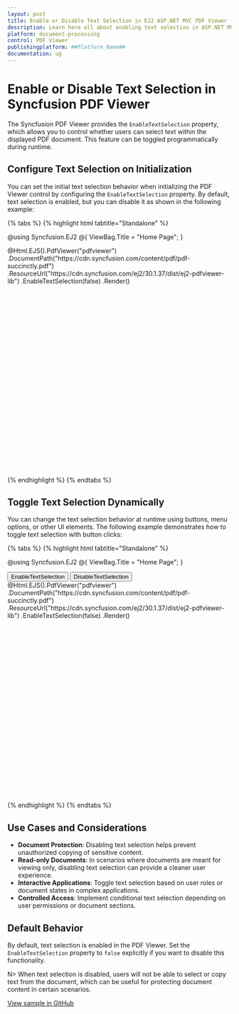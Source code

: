 ```yaml
---
layout: post
title: Enable or Disable Text Selection in EJ2 ASP.NET MVC PDF Viewer | Syncfusion
description: Learn here all about enabling text selection in ASP.NET MVC PDF Viewer component of Syncfusion Essential JS 2 and more.
platform: document-processing
control: PDF Viewer
publishingplatform: ##Platform_Name##
documentation: ug
---
```


# Enable or Disable Text Selection in Syncfusion PDF Viewer

The Syncfusion PDF Viewer provides the `EnableTextSelection` property, which allows you to control whether users can select text within the displayed PDF document. This feature can be toggled programmatically during runtime.

## Configure Text Selection on Initialization

You can set the initial text selection behavior when initializing the PDF Viewer control by configuring the `EnableTextSelection` property. By default, text selection is enabled, but you can disable it as shown in the following example:

{% tabs %}
{% highlight html tabtitle="Standalone" %}

@using Syncfusion.EJ2
@{
    ViewBag.Title = "Home Page";
}

<div>
    <div style="height:500px;width:100%;">
        @Html.EJS().PdfViewer("pdfviewer")
            .DocumentPath("https://cdn.syncfusion.com/content/pdf/pdf-succinctly.pdf")
            .ResourceUrl("https://cdn.syncfusion.com/ej2/30.1.37/dist/ej2-pdfviewer-lib")
            .EnableTextSelection(false)
            .Render()
    </div>
</div>

{% endhighlight %}
{% endtabs %}

## Toggle Text Selection Dynamically

You can change the text selection behavior at runtime using buttons, menu options, or other UI elements. The following example demonstrates how to toggle text selection with button clicks:

{% tabs %}
{% highlight html tabtitle="Standalone" %}

@using Syncfusion.EJ2
@{
    ViewBag.Title = "Home Page";
}

<div>
    <div style="height:500px;width:100%;">
        <button onclick="enableTextSelection()">EnableTextSelection</button>
        <button onclick="disableTextSelection()">DisableTextSelection</button>
        @Html.EJS().PdfViewer("pdfviewer")
            .DocumentPath("https://cdn.syncfusion.com/content/pdf/pdf-succinctly.pdf")
            .ResourceUrl("https://cdn.syncfusion.com/ej2/30.1.37/dist/ej2-pdfviewer-lib")
            .EnableTextSelection(false)
            .Render()
    </div>
</div>

<script type="text/javascript">
    function enableTextSelection() {
        var viewer = document.getElementById('pdfviewer').ej2_instances[0];
        viewer.enableTextSelection = true;
    }

    function disableTextSelection() {
        var viewer = document.getElementById('pdfviewer').ej2_instances[0];
        viewer.enableTextSelection = false;
    }
</script>

{% endhighlight %}
{% endtabs %}

## Use Cases and Considerations

- **Document Protection**: Disabling text selection helps prevent unauthorized copying of sensitive content.
- **Read-only Documents**: In scenarios where documents are meant for viewing only, disabling text selection can provide a cleaner user experience.
- **Interactive Applications**: Toggle text selection based on user roles or document states in complex applications.
- **Controlled Access**: Implement conditional text selection depending on user permissions or document sections.

## Default Behavior

By default, text selection is enabled in the PDF Viewer. Set the `EnableTextSelection` property to `false` explicitly if you want to disable this functionality.

N> When text selection is disabled, users will not be able to select or copy text from the document, which can be useful for protecting document content in certain scenarios.

[View sample in GitHub](https://github.com/SyncfusionExamples/mvc-pdf-viewer-examples/tree/master/How%20to)